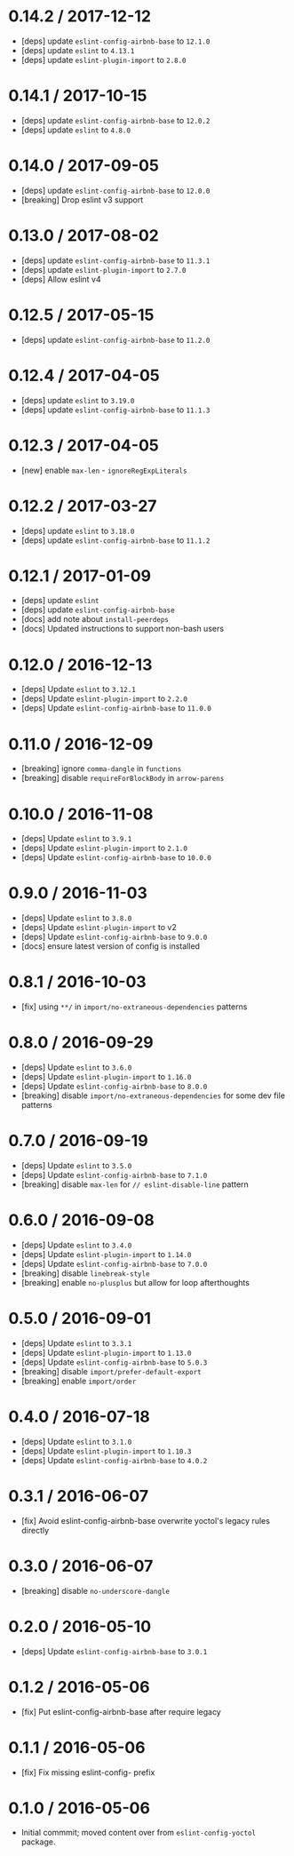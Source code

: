 0.14.2 / 2017-12-12
===================
- [deps] update `eslint-config-airbnb-base` to `12.1.0`
- [deps] update `eslint` to `4.13.1`
- [deps] update `eslint-plugin-import` to `2.8.0`

0.14.1 / 2017-10-15
==================
- [deps] update `eslint-config-airbnb-base` to `12.0.2`
- [deps] update `eslint` to `4.8.0`

0.14.0 / 2017-09-05
==================
- [deps] update `eslint-config-airbnb-base` to `12.0.0`
- [breaking] Drop eslint v3 support

0.13.0 / 2017-08-02
==================
- [deps] update `eslint-config-airbnb-base` to `11.3.1`
- [deps] update `eslint-plugin-import` to `2.7.0`
- [deps] Allow eslint v4

0.12.5 / 2017-05-15
==================
- [deps] update `eslint-config-airbnb-base` to `11.2.0`

0.12.4 / 2017-04-05
==================
- [deps] update `eslint` to `3.19.0`
- [deps] update `eslint-config-airbnb-base` to `11.1.3`

0.12.3 / 2017-04-05
==================
- [new] enable `max-len` - `ignoreRegExpLiterals`

0.12.2 / 2017-03-27
==================
- [deps] update `eslint` to `3.18.0`
- [deps] update `eslint-config-airbnb-base` to `11.1.2`

0.12.1 / 2017-01-09
==================
- [deps] update `eslint`
- [deps] update `eslint-config-airbnb-base`
- [docs] add note about `install-peerdeps`
- [docs] Updated instructions to support non-bash users

0.12.0 / 2016-12-13
==================
- [deps] Update `eslint` to `3.12.1`
- [deps] Update `eslint-plugin-import` to `2.2.0`
- [deps] Update `eslint-config-airbnb-base` to `11.0.0`

0.11.0 / 2016-12-09
==================
- [breaking] ignore `comma-dangle` in `functions`
- [breaking] disable `requireForBlockBody` in `arrow-parens`

0.10.0 / 2016-11-08
==================
- [deps] Update `eslint` to `3.9.1`
- [deps] Update `eslint-plugin-import` to `2.1.0`
- [deps] Update `eslint-config-airbnb-base` to `10.0.0`

0.9.0 / 2016-11-03
==================
- [deps] Update `eslint` to `3.8.0`
- [deps] Update `eslint-plugin-import` to v2
- [deps] Update `eslint-config-airbnb-base` to `9.0.0`
- [docs] ensure latest version of config is installed

0.8.1 / 2016-10-03
==================
- [fix] using `**/` in `import/no-extraneous-dependencies` patterns

0.8.0 / 2016-09-29
==================
- [deps] Update `eslint` to `3.6.0`
- [deps] Update `eslint-plugin-import` to `1.16.0`
- [deps] Update `eslint-config-airbnb-base` to `8.0.0`
- [breaking] disable `import/no-extraneous-dependencies` for some dev file patterns

0.7.0 / 2016-09-19
==================
- [deps] Update `eslint` to `3.5.0`
- [deps] Update `eslint-config-airbnb-base` to `7.1.0`
- [breaking] disable `max-len` for ` // eslint-disable-line ` pattern

0.6.0 / 2016-09-08
==================
- [deps] Update `eslint` to `3.4.0`
- [deps] Update `eslint-plugin-import` to `1.14.0`
- [deps] Update `eslint-config-airbnb-base` to `7.0.0`
- [breaking] disable `linebreak-style`
- [breaking] enable `no-plusplus` but allow for loop afterthoughts

0.5.0 / 2016-09-01
==================
- [deps] Update `eslint` to `3.3.1`
- [deps] Update `eslint-plugin-import` to `1.13.0`
- [deps] Update `eslint-config-airbnb-base` to `5.0.3`
- [breaking] disable `import/prefer-default-export`
- [breaking] enable `import/order`

0.4.0 / 2016-07-18
==================
- [deps] Update `eslint` to `3.1.0`
- [deps] Update `eslint-plugin-import` to `1.10.3`
- [deps] Update `eslint-config-airbnb-base` to `4.0.2`

0.3.1 / 2016-06-07
==================
- [fix] Avoid eslint-config-airbnb-base overwrite yoctol's legacy rules directly

0.3.0 / 2016-06-07
==================
- [breaking] disable `no-underscore-dangle`

0.2.0 / 2016-05-10
==================
- [deps] Update `eslint-config-airbnb-base` to `3.0.1`

0.1.2 / 2016-05-06
==================
- [fix] Put eslint-config-airbnb-base after require legacy

0.1.1 / 2016-05-06
==================
- [fix] Fix missing eslint-config- prefix

0.1.0 / 2016-05-06
==================
- Initial commmit; moved content over from `eslint-config-yoctol` package.
